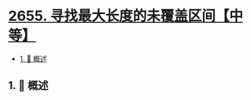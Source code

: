 # [2655. 寻找最大长度的未覆盖区间【中等】](https://github.com/Tdahuyou/TNotes.leetcode/tree/main/notes/2655.%20%E5%AF%BB%E6%89%BE%E6%9C%80%E5%A4%A7%E9%95%BF%E5%BA%A6%E7%9A%84%E6%9C%AA%E8%A6%86%E7%9B%96%E5%8C%BA%E9%97%B4%E3%80%90%E4%B8%AD%E7%AD%89%E3%80%91)

<!-- region:toc -->

- [1. 📝 概述](#1--概述)

<!-- endregion:toc -->

## 1. 📝 概述
